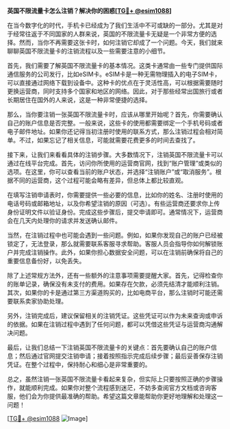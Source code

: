 **英国不限流量卡怎么注销？解决你的困惑[[TG💪+ @esim1088](https://t.me/s/esim1088)]**

在当今数字化的时代，手机卡已经成为了我们生活中不可或缺的一部分。尤其是对于经常往返于不同国家的人群来说，英国的不限流量卡无疑是一个非常方便的选择。然而，当你不再需要这张卡时，如何注销它却成了一个问题。今天，我们就来聊聊英国不限流量卡的注销流程以及一些需要注意的小细节。

首先，我们需要了解英国不限流量卡的基本情况。这类卡通常由一些专门提供国际通信服务的公司发行，比如eSIM卡。eSIM卡是一种无需物理插入的电子SIM卡，可以直接通过网络下载到设备中。这种卡的优点在于灵活性高，可以根据需要随时更换运营商，同时支持多个国家和地区的网络。因此，对于那些经常出国旅行或者长期居住在国外的人来说，这是一种非常便捷的选择。

那么，当你要注销一张英国不限流量卡时，应该从哪里开始呢？首先，你需要确认自己的账户信息是否完整。一般来说，这些卡的使用都需要绑定一个手机号码或者电子邮件地址。如果你还记得当初注册时使用的联系方式，那么注销过程会相对简单。不过，如果忘记了相关信息，可能就需要花费更多的时间去查找了。

接下来，让我们来看看具体的注销步骤。大多数情况下，注销英国不限流量卡可以通过在线平台完成。首先，访问你所使用的运营商官网，找到“账户管理”或类似的选项。在这里，你可以查看当前的账户状态，并选择“注销账户”或“取消服务”。根据不同的运营商，这个过程可能会略有差异，但总体上都比较直观。

在填写注销申请表时，你需要提供一些必要的信息，比如你的姓名、注册时使用的电话号码或邮箱地址，以及你希望注销的原因（可选）。有些运营商还要求你上传身份证明文件以验证身份。完成这些步骤后，提交申请即可。通常情况下，运营商会在几天内处理你的请求并发送确认邮件。

当然，在注销过程中也可能会遇到一些问题。例如，如果你发现自己的账户已经被锁定了，无法登录，那么就需要联系客服寻求帮助。客服人员会指导你如何解锁账户并完成注销操作。此外，如果你担心数据安全问题，可以在注销前确保将自己的重要信息备份好，以免丢失。

除了上述常规方法外，还有一些额外的注意事项需要提醒大家。首先，记得检查你的账单记录，确保没有未支付的费用。如果存在欠款，必须先结清才能顺利注销。其次，如果你的卡是通过第三方渠道购买的，比如电商平台，那么注销时可能还需要联系卖家协助处理。

另外，注销完成后，建议保留相关的注销凭证。这些凭证可以作为未来查询或申诉的依据。如果在注销过程中遇到了任何问题，都可以凭借这些凭证与运营商沟通解决问题。

最后，让我们总结一下注销英国不限流量卡的关键点：首先要确认自己的账户信息；然后通过官网提交注销申请；接着按照指示完成后续步骤；最后妥善保存注销凭证。在整个过程中，保持耐心和细心是非常重要的。

总之，虽然注销一张英国不限流量卡看起来复杂，但实际上只要按照正确的步骤操作，就能顺利完成。如果你对整个流程感到迷茫，不妨多查阅官方文档或咨询客服，他们会为你提供最准确的帮助。希望这篇文章能帮助你更好地理解和处理这一问题！

[[TG💪+ @esim1088](https://t.me/s/esim1088) ![Image](https://i.postimg.cc/4NQfJmqS/Snipaste-2025-05-13-00-14-12.png)]